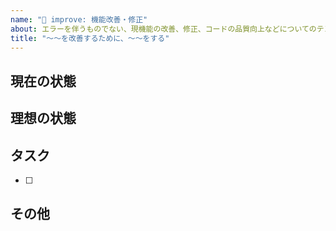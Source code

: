 ```yaml
---
name: "🚀 improve: 機能改善・修正"
about: エラーを伴うものでない、現機能の改善、修正、コードの品質向上などについてのテンプレート（ドキュメント関連はdocsテンプレートで）
title: "〜〜を改善するために、〜〜をする"
---
```


## 現在の状態
<!-- 今の状態、何が問題か、改善したい理由-->


## 理想の状態
<!-- テンプレートの種類を増やす -->


## タスク
<!-- テンプレートの調査、入力時に必要なことがあればメモをしてデータを集める等 -->
- [ ] 


## その他
